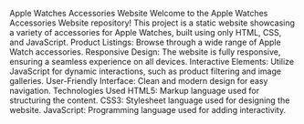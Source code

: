 Apple Watches Accessories Website
Welcome to the Apple Watches Accessories Website repository! This project is a static website showcasing a variety of accessories for Apple Watches, built using only HTML, CSS, and JavaScript.
Product Listings: Browse through a wide range of Apple Watch accessories.
Responsive Design: The website is fully responsive, ensuring a seamless experience on all devices.
Interactive Elements: Utilize JavaScript for dynamic interactions, such as product filtering and image galleries.
User-Friendly Interface: Clean and modern design for easy navigation.
Technologies Used
HTML5: Markup language used for structuring the content.
CSS3: Stylesheet language used for designing the website.
JavaScript: Programming language used for adding interactivity.
